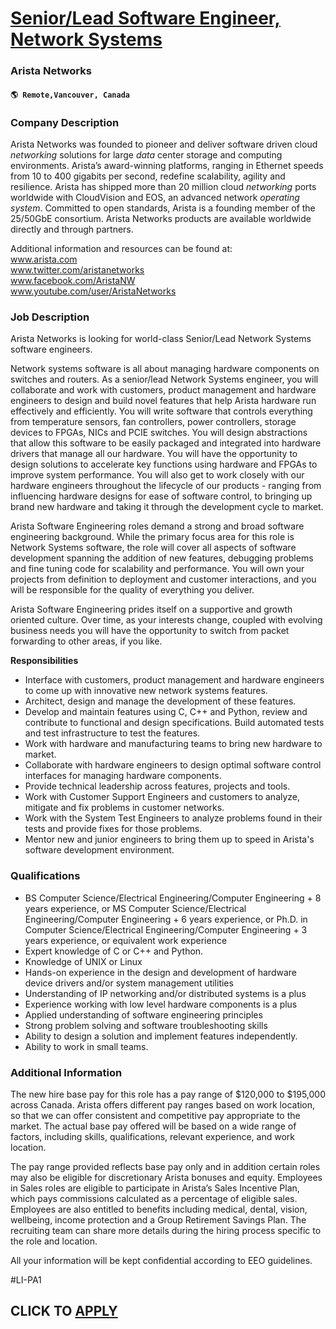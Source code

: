 # [Senior/Lead Software Engineer, Network Systems](https://www.remotewlb.com/apply/senior-lead-software-engineer-network-systems)  
### Arista Networks  
#### `🌎 Remote,Vancouver, Canada`  

### **Company Description**

Arista Networks was founded to pioneer and deliver software driven cloud _networking_ solutions for large _data_ center storage and computing environments. Arista’s award-winning platforms, ranging in Ethernet speeds from 10 to 400 gigabits per second, redefine scalability, agility and resilience. Arista has shipped more than 20 million cloud _networking_ ports worldwide with CloudVision and EOS, an advanced network _operating_ _system_. Committed to open standards, Arista is a founding member of the 25/50GbE consortium. Arista Networks products are available worldwide directly and through partners.  
  
Additional information and resources can be found at:  
www.arista.com  
www.twitter.com/aristanetworks  
www.facebook.com/AristaNW  
www.youtube.com/user/AristaNetworks

###  **Job Description**

Arista Networks is looking for world-class Senior/Lead Network Systems software engineers.

Network systems software is all about managing hardware components on switches and routers. As a senior/lead Network Systems engineer, you will collaborate and work with customers, product management and hardware engineers to design and build novel features that help Arista hardware run effectively and efficiently. You will write software that controls everything from temperature sensors, fan controllers, power controllers, storage devices to FPGAs, NICs and PCIE switches. You will design abstractions that allow this software to be easily packaged and integrated into hardware drivers that manage all our hardware. You will have the opportunity to design solutions to accelerate key functions using hardware and FPGAs to improve system performance. You will also get to work closely with our hardware engineers throughout the lifecycle of our products - ranging from influencing hardware designs for ease of software control, to bringing up brand new hardware and taking it through the
development cycle to market.

Arista Software Engineering roles demand a strong and broad software engineering background. While the primary focus area for this role is Network Systems software, the role will cover all aspects of software development spanning the addition of new features, debugging problems and fine tuning code for scalability and performance. You will own your projects from definition to deployment and customer interactions, and you will be responsible for the quality of everything you deliver.

Arista Software Engineering prides itself on a supportive and growth oriented culture. Over time, as your interests change, coupled with evolving business needs you will have the opportunity to switch from packet forwarding to other areas, if you like.

**Responsibilities**

  * Interface with customers, product management and hardware engineers to come up with innovative new network systems features.
  * Architect, design and manage the development of these features.
  * Develop and maintain features using C, C++ and Python, review and contribute to functional and design specifications. Build automated tests and test infrastructure to test the features.
  * Work with hardware and manufacturing teams to bring new hardware to market.
  * Collaborate with hardware engineers to design optimal software control interfaces for managing hardware components.
  * Provide technical leadership across features, projects and tools.
  * Work with Customer Support Engineers and customers to analyze, mitigate and fix problems in customer networks.
  * Work with the System Test Engineers to analyze problems found in their tests and provide fixes for those problems.
  * Mentor new and junior engineers to bring them up to speed in Arista's software development environment.

###  **Qualifications**

  * BS Computer Science/Electrical Engineering/Computer Engineering + 8 years experience, or MS Computer Science/Electrical Engineering/Computer Engineering + 6 years experience, or Ph.D. in Computer Science/Electrical Engineering/Computer Engineering + 3 years experience, or equivalent work experience
  * Expert knowledge of C or C++ and Python.
  * Knowledge of UNIX or Linux
  * Hands-on experience in the design and development of hardware device drivers and/or system management utilities
  * Understanding of IP networking and/or distributed systems is a plus
  * Experience working with low level hardware components is a plus 
  * Applied understanding of software engineering principles
  * Strong problem solving and software troubleshooting skills
  * Ability to design a solution and implement features independently. 
  * Ability to work in small teams.

###  **Additional Information**

The new hire base pay for this role has a pay range of $120,000 to $195,000 across Canada. Arista offers different pay ranges based on work location, so that we can offer consistent and competitive pay appropriate to the market. The actual base pay offered will be based on a wide range of factors, including skills, qualifications, relevant experience, and work location.

The pay range provided reflects base pay only and in addition certain roles may also be eligible for discretionary Arista bonuses and equity. Employees in Sales roles are eligible to participate in Arista’s Sales Incentive Plan, which pays commissions calculated as a percentage of eligible sales. Employees are also entitled to benefits including medical, dental, vision, wellbeing, income protection and a Group Retirement Savings Plan. The recruiting team can share more details during the hiring process specific to the role and location.

All your information will be kept confidential according to EEO guidelines.

#LI-PA1

  
## CLICK TO [APPLY](https://www.remotewlb.com/apply/senior-lead-software-engineer-network-systems)

